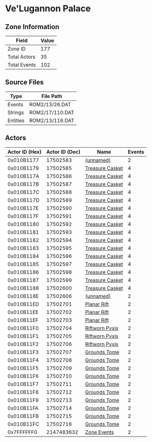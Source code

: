 # Ve'Lugannon Palace

## Zone Information

| Field        |   Value |
|--------------|---------|
| Zone ID      |     177 |
| Total Actors |      35 |
| Total Events |     102 |

## Source Files

| Type     | File Path       |
|----------|-----------------|
| Events   | ROM2/13/26.DAT  |
| Strings  | ROM2/17/110.DAT |
| Entities | ROM2/13/116.DAT |

## Actors

| Actor ID (Hex)   |   Actor ID (Dec) | Name                                                     |   Events |
|------------------|------------------|----------------------------------------------------------|----------|
| 0x010B1177       |         17502583 | [(unnamed)](./17502583.md)                               |        2 |
| 0x010B1179       |         17502585 | [Treasure Casket](./17502585%20-%20Treasure%20Casket.md) |        4 |
| 0x010B117A       |         17502586 | [Treasure Casket](./17502586%20-%20Treasure%20Casket.md) |        4 |
| 0x010B117B       |         17502587 | [Treasure Casket](./17502587%20-%20Treasure%20Casket.md) |        4 |
| 0x010B117C       |         17502588 | [Treasure Casket](./17502588%20-%20Treasure%20Casket.md) |        4 |
| 0x010B117D       |         17502589 | [Treasure Casket](./17502589%20-%20Treasure%20Casket.md) |        4 |
| 0x010B117E       |         17502590 | [Treasure Casket](./17502590%20-%20Treasure%20Casket.md) |        4 |
| 0x010B117F       |         17502591 | [Treasure Casket](./17502591%20-%20Treasure%20Casket.md) |        4 |
| 0x010B1180       |         17502592 | [Treasure Casket](./17502592%20-%20Treasure%20Casket.md) |        4 |
| 0x010B1181       |         17502593 | [Treasure Casket](./17502593%20-%20Treasure%20Casket.md) |        4 |
| 0x010B1182       |         17502594 | [Treasure Casket](./17502594%20-%20Treasure%20Casket.md) |        4 |
| 0x010B1183       |         17502595 | [Treasure Casket](./17502595%20-%20Treasure%20Casket.md) |        4 |
| 0x010B1184       |         17502596 | [Treasure Casket](./17502596%20-%20Treasure%20Casket.md) |        4 |
| 0x010B1185       |         17502597 | [Treasure Casket](./17502597%20-%20Treasure%20Casket.md) |        4 |
| 0x010B1186       |         17502598 | [Treasure Casket](./17502598%20-%20Treasure%20Casket.md) |        4 |
| 0x010B1187       |         17502599 | [Treasure Casket](./17502599%20-%20Treasure%20Casket.md) |        4 |
| 0x010B1188       |         17502600 | [Treasure Casket](./17502600%20-%20Treasure%20Casket.md) |        4 |
| 0x010B118E       |         17502606 | [(unnamed)](./17502606.md)                               |        2 |
| 0x010B11ED       |         17502701 | [Planar Rift](./17502701%20-%20Planar%20Rift.md)         |        2 |
| 0x010B11EE       |         17502702 | [Planar Rift](./17502702%20-%20Planar%20Rift.md)         |        2 |
| 0x010B11EF       |         17502703 | [Planar Rift](./17502703%20-%20Planar%20Rift.md)         |        2 |
| 0x010B11F0       |         17502704 | [Riftworn Pyxis](./17502704%20-%20Riftworn%20Pyxis.md)   |        2 |
| 0x010B11F1       |         17502705 | [Riftworn Pyxis](./17502705%20-%20Riftworn%20Pyxis.md)   |        2 |
| 0x010B11F2       |         17502706 | [Riftworn Pyxis](./17502706%20-%20Riftworn%20Pyxis.md)   |        2 |
| 0x010B11F3       |         17502707 | [Grounds Tome](./17502707%20-%20Grounds%20Tome.md)       |        2 |
| 0x010B11F4       |         17502708 | [Grounds Tome](./17502708%20-%20Grounds%20Tome.md)       |        2 |
| 0x010B11F5       |         17502709 | [Grounds Tome](./17502709%20-%20Grounds%20Tome.md)       |        2 |
| 0x010B11F6       |         17502710 | [Grounds Tome](./17502710%20-%20Grounds%20Tome.md)       |        2 |
| 0x010B11F7       |         17502711 | [Grounds Tome](./17502711%20-%20Grounds%20Tome.md)       |        2 |
| 0x010B11F8       |         17502712 | [Grounds Tome](./17502712%20-%20Grounds%20Tome.md)       |        2 |
| 0x010B11F9       |         17502713 | [Grounds Tome](./17502713%20-%20Grounds%20Tome.md)       |        2 |
| 0x010B11FA       |         17502714 | [Grounds Tome](./17502714%20-%20Grounds%20Tome.md)       |        2 |
| 0x010B11FB       |         17502715 | [Grounds Tome](./17502715%20-%20Grounds%20Tome.md)       |        2 |
| 0x010B11FC       |         17502716 | [Grounds Tome](./17502716%20-%20Grounds%20Tome.md)       |        2 |
| 0x7FFFFFF0       |       2147483632 | [Zone Events](./Zone%20Events.md)                        |        2 |